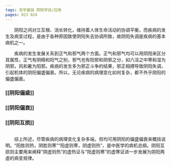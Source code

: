 ```yaml
---
tags: 哲学基础 阴阳学说/应用
pages: 023 024
---
```

&emsp;&emsp;阴阳之间对立互根、消长转化，维持着人体生命活动的协调平衡，而疾病的发生及病变过程，是由于各种原因致使阴阳失去协调所致，故阴阳失调是疾病的基本病机之一。

&emsp;&emsp;疾病的发生发展关系到正气和邪气两个方面。正气和邪气均可以用阴阳来区分其属性，正气有阴精和阳气之别，邪气也有阳邪和阴邪之分，如六淫之中寒和湿为阴邪，风和暑为阳邪。疾病的发生多为邪正斗争的结果，邪正相搏导致阴阳失调，引起机体的阴阳偏盛偏衰。所以，无论疾病的病理变化如何复杂，都不外乎阴阳的偏盛偏衰。

### [[阴阳偏盛]]
### [[阴阳偏衰]]
### [[阴阳互损]]
##
&emsp;&emsp;综上所述，尽管疾病的病理变化复杂多端，但均可用阴阳的偏盛偏衰来概括说明。“阳胜则热，阴胜则寒”“阳虚则寒，阴虚则热”，是中医学的病机总纲。阴阳互损则主要用来阐释“阴虚则热”的虚热证与“阳虚则寒”的虚寒证进一步发展为阴阳两虚的病变规律。